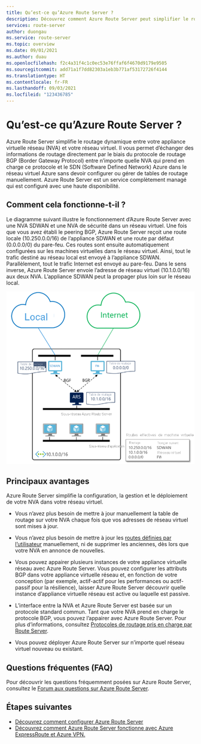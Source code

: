 ```yaml
---
title: Qu’est-ce qu’Azure Route Server ?
description: Découvrez comment Azure Route Server peut simplifier le routage entre votre appliance virtuelle réseau (NVA) et votre réseau virtuel.
services: route-server
author: duongau
ms.service: route-server
ms.topic: overview
ms.date: 09/01/2021
ms.author: duau
ms.openlocfilehash: f2c4a31f4c1c0ec53e76ffaf6f4670d9179e9505
ms.sourcegitcommit: add71a1f7dd82303a1eb3b771af53172726f4144
ms.translationtype: HT
ms.contentlocale: fr-FR
ms.lasthandoff: 09/03/2021
ms.locfileid: "123436785"
---
```

# <a name="what-is-azure-route-server"></a>Qu’est-ce qu’Azure Route Server ? 

Azure Route Server simplifie le routage dynamique entre votre appliance virtuelle réseau (NVA) et votre réseau virtuel. Il vous permet d’échanger des informations de routage directement par le biais du protocole de routage BGP (Border Gateway Protocol) entre n’importe quelle NVA qui prend en charge ce protocole et le SDN (Software Defined Network) Azure dans le réseau virtuel Azure sans devoir configurer ou gérer de tables de routage manuellement. Azure Route Server est un service complètement managé qui est configuré avec une haute disponibilité.

## <a name="how-does-it-work"></a>Comment cela fonctionne-t-il ?

Le diagramme suivant illustre le fonctionnement d’Azure Route Server avec une NVA SDWAN et une NVA de sécurité dans un réseau virtuel. Une fois que vous avez établi le peering BGP, Azure Route Server reçoit une route locale (10.250.0.0/16) de l’appliance SDWAN et une route par défaut (0.0.0.0/0) du pare-feu. Ces routes sont ensuite automatiquement configurées sur les machines virtuelles dans le réseau virtuel. Ainsi, tout le trafic destiné au réseau local est envoyé à l’appliance SDWAN. Parallèlement, tout le trafic Internet est envoyé au pare-feu. Dans le sens inverse, Azure Route Server envoie l’adresse de réseau virtuel (10.1.0.0/16) aux deux NVA. L’appliance SDWAN peut la propager plus loin sur le réseau local.

![Diagramme montrant Azure Route Server configuré dans un réseau virtuel.](./media/overview/route-server-overview.png)

## <a name="key-benefits"></a>Principaux avantages 

Azure Route Server simplifie la configuration, la gestion et le déploiement de votre NVA dans votre réseau virtuel.  

* Vous n’avez plus besoin de mettre à jour manuellement la table de routage sur votre NVA chaque fois que vos adresses de réseau virtuel sont mises à jour. 

* Vous n’avez plus besoin de mettre à jour les [routes définies par l’utilisateur](../virtual-network/virtual-networks-udr-overview.md) manuellement, ni de supprimer les anciennes, dès lors que votre NVA en annonce de nouvelles. 

* Vous pouvez appairer plusieurs instances de votre appliance virtuelle réseau avec Azure Route Server. Vous pouvez configurer les attributs BGP dans votre appliance virtuelle réseau et, en fonction de votre conception (par exemple, actif-actif pour les performances ou actif-passif pour la résilience), laisser Azure Route Server découvrir quelle instance d’appliance virtuelle réseau est active ou laquelle est passive. 

* L’interface entre la NVA et Azure Route Server est basée sur un protocole standard commun. Tant que votre NVA prend en charge le protocole BGP, vous pouvez l’appairer avec Azure Route Server. Pour plus d’informations, consultez [Protocoles de routage pris en charge par Route Server](route-server-faq.md#protocol).

* Vous pouvez déployer Azure Route Server sur n’importe quel réseau virtuel nouveau ou existant. 

## <a name="faq"></a>Questions fréquentes (FAQ)

Pour découvrir les questions fréquemment posées sur Azure Route Server, consultez le [Forum aux questions sur Azure Route Server](route-server-faq.md).

## <a name="next-steps"></a>Étapes suivantes

- [Découvrez comment configurer Azure Route Server](quickstart-configure-route-server-powershell.md)
- [Découvrez comment Azure Route Server fonctionne avec Azure ExpressRoute et Azure VPN.](expressroute-vpn-support.md)
